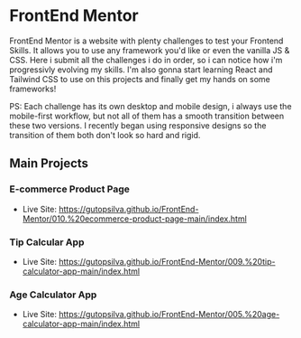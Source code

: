# FrontEnd Mentor

FrontEnd Mentor is a website with plenty challenges to test your Frontend Skills. It allows you to use any framework you'd like or even the vanilla JS & CSS. Here i submit all the challenges i do in order, so i can notice how i'm progressivly evolving my skills. I'm also gonna start learning React and Tailwind CSS to use on this projects and finally get my hands on some frameworks!

PS: Each challenge has its own desktop and mobile design, i always use the mobile-first workflow, but not all of them has a smooth transition between these two versions. I recently began using responsive designs so the transition of them both don't look so hard and rigid.

## Main Projects

### E-commerce Product Page

- Live Site: https://gutopsilva.github.io/FrontEnd-Mentor/010.%20ecommerce-product-page-main/index.html

### Tip Calcular App

- Live Site: https://gutopsilva.github.io/FrontEnd-Mentor/009.%20tip-calculator-app-main/index.html 

### Age Calculator App

- Live Site: https://gutopsilva.github.io/FrontEnd-Mentor/005.%20age-calculator-app-main/index.html
